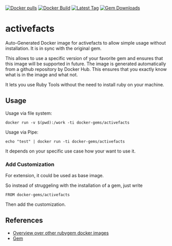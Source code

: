 [![Docker pulls](https://img.shields.io/docker/pulls/rubygem/activefacts.svg)](https://hub.docker.com/r/rubygem/activefacts/)
[![Docker Build](https://img.shields.io/docker/automated/rubygem/activefacts.svg)](https://hub.docker.com/r/rubygem/activefacts/)
[![Latest Tag](https://img.shields.io/github/tag/docker-rubygem/activefacts.svg)](https://hub.docker.com/r/rubygem/activefacts/)
[![Gem Downloads](https://img.shields.io/gem/dt/activefacts.svg)](https://rubygems.org/gems/activefacts/)
# activefacts

Auto-Generated Docker image for activefacts to allow simple usage without installation.
It is in sync with the original gem.

This allows to use a specific version of your favorite gem and ensures that this image will be supported in future.
The image is generated automatically from a github repository by Docker Hub.
This ensures that you exactly know what is in the image and what not.

It lets you use Ruby Tools without the need to install ruby on your machine.

## Usage

Usage via file system:

`docker run -v $(pwd):/work -ti docker-gems/activefacts`

Usage via Pipe:

`echo "test" | docker run -ti docker-gems/activefacts`

It depends on your specific use case how your want to use it.

### Add Customization

For extension, it could be used as base image.

So instead of struggeling with the installation of a gem, just write

`FROM docker-gems/activefacts`

Then add the customization.

## References

 - [Overview over other rubygem docker images](https://github.com/thinkbot/docker-rubygem)
 - [Gem](https://rubygems.org/gems/activefacts/)
